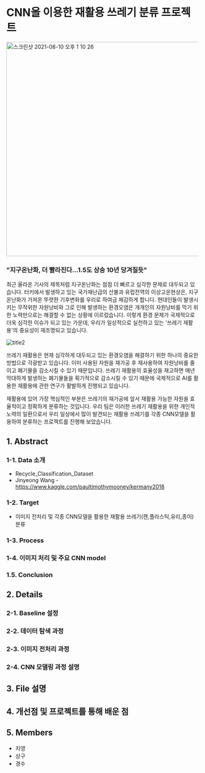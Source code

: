 # CNN을 이용한 재활용 쓰레기 분류 프로젝트 



<img width="560" alt="스크린샷 2021-08-10 오후 1 10 26" src="https://user-images.githubusercontent.com/80455724/128807028-0ac92485-727e-44b6-82bd-d03fa5748e53.png">

### "지구온난화, 더 빨라진다…1.5도 상승 10년 당겨질듯"
최근 올라온 기사의 제목처럼 지구온난화는 점점 더 빠르고 심각한 문제로 대두되고 있습니다. 터키에서 발생하고 있는 국가재난급의 산불과 유럽전역의 이상고온현상은, 지구온난화가 가져온 뚜렷한 기후변화를 우리로 하여금 체감하게 합니다. 현대인들이 발생시키는 무작위한 자원낭비와 그로 인해 발생하는 환경오염은 개개인의 자원낭비를 막기 위한 노력만으로는 해결할 수 없는 상황에 이르렀습니다. 이렇게 환경 문제가 국제적으로 더욱 심각한 이슈가 되고 있는 가운데, 우리가 일상적으로 실천하고 있는 '쓰레기 재활용'의 중요성이 재조명되고 있습니다.

![title2](https://user-images.githubusercontent.com/80030759/128589633-c48a05f4-eae2-4bce-8bfe-f642f77bcbdf.jpeg)

쓰레기 재활용은 현재 심각하게 대두되고 있는 환경오염을 해결하기 위한 하나의 중요한 방법으로 각광받고 있습니다. 이미 사용된 자원을 재가공 후 재사용하여 자원낭비를 줄이고 폐기물을 감소시킬 수 있기 때문입니다. 쓰레기 재활용의 효율성을 재고하면 매년 막대하게 발생하는 폐기물들을 획기적으로 감소시킬 수 있기 때문에 국제적으로 AI를 활용한 재활용에 관한 연구가 활발하게 진행되고 있습니다.

재활용에 있어 가장 핵심적인 부분은 쓰레기의 재가공에 앞서 재활용 가능한 자원을 효율적이고 정확하게 분류하는 것입니다. 우리 팀은 이러한 쓰레기 재활용을 위한 개인적 노력의 일환으로서 우리 일상에서 많이 발견되는 재활용 쓰레기를 각종 CNN모델을 활용하여 분류하는 프로젝트를 진행해 보았습니다.

## 1. Abstract

### 1-1. Data 소개

- Recycle_Classification_Dataset
- Jinyeong Wang - https://www.kaggle.com/paultimothymooney/kermany2018 

### 1-2. Target

- 이미지 전처리 및 각종 CNN모델을 활용한 재활용 쓰레기(캔,플라스틱,유리,종이) 분류

### 1-3. Process

### 1-4. 이미지 처리 및 주요 CNN model

### 1.5. Conclusion


## 2. Details


### 2-1. Baseline 설정

### 2-2. 데이터 탐색 과정

### 2-3. 이미지 전처리 과정

### 2-4. CNN 모델링 과정 설명


## 3. File 설명

## 4. 개선점 및 프로젝트를 통해 배운 점

## 5. Members
- 지영
- 상구
- 경수

